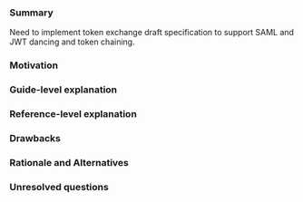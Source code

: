 ### Summary

Need to implement token exchange draft specification to support SAML and JWT dancing and token chaining. 



### Motivation


### Guide-level explanation


### Reference-level explanation


### Drawbacks


### Rationale and Alternatives


### Unresolved questions

